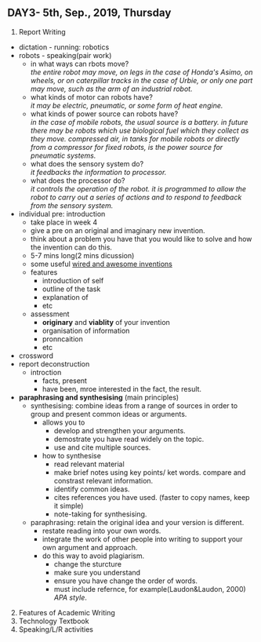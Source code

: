 ## DAY3- 5th, Sep., 2019, Thursday
1. Report Writing 
- dictation - running: robotics 
- robots - speaking(pair work)
  - in what ways can rbots move?    
  *the entire robot may move, on legs in the case of Honda's Asimo, on wheels, or on caterpillar tracks in the case of Urbie, or only one part may move, such as the arm of an industrial robot.*
  - what kinds of motor can robots have?   
  *it may be electric, pneumatic, or some form of heat engine.*
  - what kinds of power source can robots have?   
  *in the case of mobile robots, the usual source is a battery. in future there may be robots which use biological fuel which they collect as they move. compressed air, in tanks for mobile robots or directly from a compressor for fixed robots, is the power source for pneumatic systems.*
  - what does the sensory system do?  
  *it feedbacks the information to processor.*
  - what does the processor do?   
  *it controls the operation of the robot. it is programmed to allow the robot to carry out a series of actions and to respond to feedback from the sensory system.*
- individual pre: introduction
  - take place in week 4
  - give a pre on an original and imaginary new invention.
  - think about a problem you have that you would like to solve and how the invention can do this.
  - 5-7 mins long(2 mins dicussion)
  - some useful [wired and awesome inventions](https://www.boredpanda.com/funny-inventions/?utm_source=cn.bing&utm_medium=referral&utm_campaign=organic)
  - features 
    - introduction of self
    - outline of the task
    - explanation of
    - etc
   - assessment 
      - **originary** and **viablity** of your invention
      - organisation of information
      - pronncaition 
      - etc
- crossword
- report deconstruction
  - introction 
    - facts, present 
    - have been, mroe interested in the fact, the result.
- **paraphrasing and synthesising** (main principles)
  - synthesising: combine ideas from a range of sources in order to group and present common ideas or arguments.
    - allows you to
      - develop and strengthen your arguments.
      - demostrate you have read widely on the topic.
      - use and cite multiple sources.
     - how to synthesise
       - read relevant material
       - make brief notes using key points/ ket words. compare and constrast relevant information.
       - identify common ideas.
       - cites references you have used. (faster to copy names, keep it simple)
       - note-taking for synthesising. 
   - paraphrasing: retain the original idea and your version is different.
     - restate reading into your own words. 
     - integrate the work of other people into writing to support your own argument and approach. 
     - do this way to avoid plagiarism.
        - change the sturcture
        - make sure you understand
        - ensure you have change the order of words.
        - must include refernce, for example(Laudon&Laudon, 2000) *APA style*.
2. Features of Academic Writing
3. Technology Textbook
4. Speaking/L/R activities



